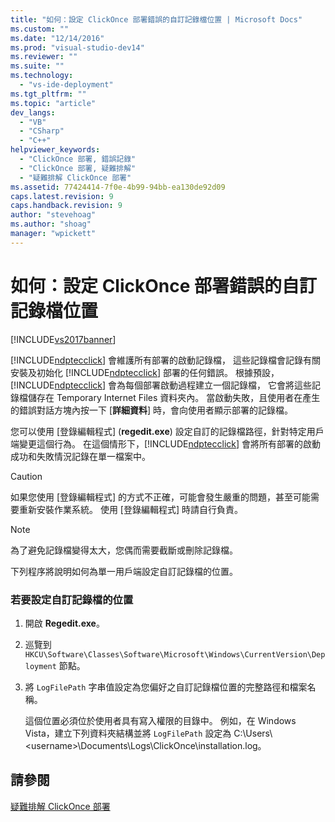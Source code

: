 ```yaml
---
title: "如何：設定 ClickOnce 部署錯誤的自訂記錄檔位置 | Microsoft Docs"
ms.custom: ""
ms.date: "12/14/2016"
ms.prod: "visual-studio-dev14"
ms.reviewer: ""
ms.suite: ""
ms.technology: 
  - "vs-ide-deployment"
ms.tgt_pltfrm: ""
ms.topic: "article"
dev_langs: 
  - "VB"
  - "CSharp"
  - "C++"
helpviewer_keywords: 
  - "ClickOnce 部署, 錯誤記錄"
  - "ClickOnce 部署, 疑難排解"
  - "疑難排解 ClickOnce 部署"
ms.assetid: 77424414-7f0e-4b99-94bb-ea130de92d09
caps.latest.revision: 9
caps.handback.revision: 9
author: "stevehoag"
ms.author: "shoag"
manager: "wpickett"
---
```

# 如何：設定 ClickOnce 部署錯誤的自訂記錄檔位置
[!INCLUDE[vs2017banner](../code-quality/includes/vs2017banner.md)]

[!INCLUDE[ndptecclick](../deployment/includes/ndptecclick_md.md)] 會維護所有部署的啟動記錄檔，  這些記錄檔會記錄有關安裝及初始化 [!INCLUDE[ndptecclick](../deployment/includes/ndptecclick_md.md)] 部署的任何錯誤。  根據預設，[!INCLUDE[ndptecclick](../deployment/includes/ndptecclick_md.md)] 會為每個部署啟動過程建立一個記錄檔，  它會將這些記錄檔儲存在 Temporary Internet Files 資料夾內。  當啟動失敗，且使用者在產生的錯誤對話方塊內按一下 \[**詳細資料**\] 時，會向使用者顯示部署的記錄檔。  
  
 您可以使用 \[登錄編輯程式\] \(**regedit.exe**\) 設定自訂的記錄檔路徑，針對特定用戶端變更這個行為。  在這個情形下，[!INCLUDE[ndptecclick](../deployment/includes/ndptecclick_md.md)] 會將所有部署的啟動成功和失敗情況記錄在單一檔案中。  
  
> [!CAUTION]
>  如果您使用 \[登錄編輯程式\] 的方式不正確，可能會發生嚴重的問題，甚至可能需要重新安裝作業系統。  使用 \[登錄編輯程式\] 時請自行負責。  
  
> [!NOTE]
>  為了避免記錄檔變得太大，您偶而需要截斷或刪除記錄檔。  
  
 下列程序將說明如何為單一用戶端設定自訂記錄檔的位置。  
  
### 若要設定自訂記錄檔的位置  
  
1.  開啟 **Regedit.exe**。  
  
2.  巡覽到 `HKCU\Software\Classes\Software\Microsoft\Windows\CurrentVersion\Deployment` 節點。  
  
3.  將 `LogFilePath` 字串值設定為您偏好之自訂記錄檔位置的完整路徑和檔案名稱。  
  
     這個位置必須位於使用者具有寫入權限的目錄中。  例如，在 Windows Vista，建立下列資料夾結構並將 `LogFilePath` 設定為 C:\\Users\\\<username\>\\Documents\\Logs\\ClickOnce\\installation.log。  
  
## 請參閱  
 [疑難排解 ClickOnce 部署](../deployment/troubleshooting-clickonce-deployments.md)